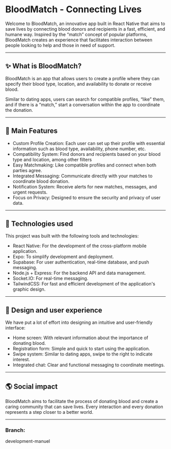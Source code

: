 # BloodMatch - Connecting Lives

Welcome to BloodMatch, an innovative app built in React Native that aims to save lives by connecting blood donors and recipients in a fast, efficient, and humane way. Inspired by the “match” concept of popular platforms, BloodMatch creates an experience that facilitates interaction between people looking to help and those in need of support.

---

## ✨ What is BloodMatch?

BloodMatch is an app that allows users to create a profile where they can specify their blood type, location, and availability to donate or receive blood.

Similar to dating apps, users can search for compatible profiles, “like” them, and if there is a “match,” start a conversation within the app to coordinate the donation.

---

## 🚀 Main Features

* Custom Profile Creation: Each user can set up their profile with essential information such as blood type, availability, phone number, etc.
* Compatibility System: Find donors and recipients based on your blood type and location, among other filters
* Easy Matchmaking: Like compatible profiles and connect when both parties agree.
* Integrated Messaging: Communicate directly with your matches to coordinate blood donation.
* Notification System: Receive alerts for new matches, messages, and urgent requests.
* Focus on Privacy: Designed to ensure the security and privacy of user data.

---

## 🔧 Technologies used

This project was built with the following tools and technologies:
* React Native: For the development of the cross-platform mobile application.
* Expo: To simplify development and deployment.
* Supabase: For user authentication, real-time database, and push messaging.
* Node.js + Express: For the backend API and data management.
* Socket.IO: For real-time messaging.
* TailwindCSS: For fast and efficient development of the application's graphic design.

---

## 🎨 Design and user experience

We have put a lot of effort into designing an intuitive and user-friendly interface:
* Home screen: With relevant information about the importance of donating blood.
* Registration form: Simple and quick to start using the application.
* Swipe system: Similar to dating apps, swipe to the right to indicate interest.
* Integrated chat: Clear and functional messaging to coordinate meetings.

---

## 🌎 Social impact

BloodMatch aims to facilitate the process of donating blood and create a caring community that can save lives. Every interaction and every donation represents a step closer to a better world.

---

### Branch: 
development-manuel